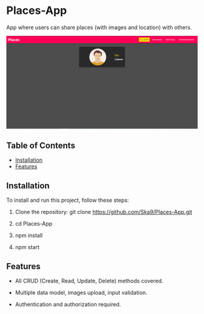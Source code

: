 # Places-App

App where users can share places (with images and location) with others.

![Project Image](PLACES.jpg)

## Table of Contents
- [Installation](#installation)
- [Features](#features)

## Installation

To install and run this project, follow these steps:

1. Clone the repository:
   git clone https://github.com/Ska9/Places-App.git
   
2. cd Places-App
  
3. npm install

4. npm start

## Features

- All CRUD (Create, Read, Update, Delete) methods covered.

- Multiple data model, images upload, input validation.

- Authentication and authorization required.

